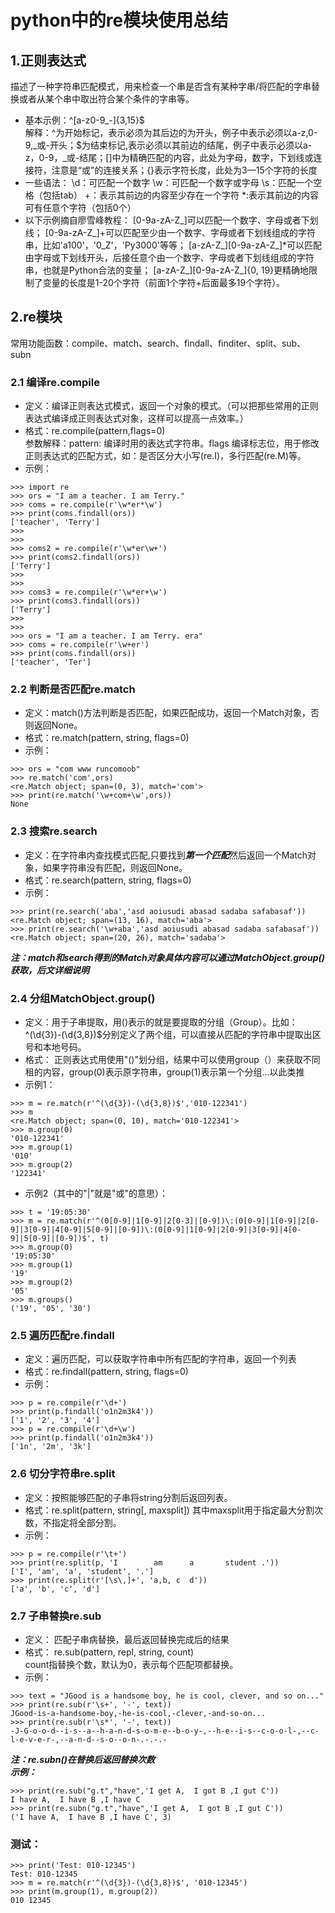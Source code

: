 # python中的re模块使用总结
## 1.正则表达式
描述了一种字符串匹配模式，用来检查一个串是否含有某种字串/将匹配的字串替换或者从某个串中取出符合某个条件的字串等。    
- 基本示例：\^[a-z0-9_-]{3,15}$  
解释：^为开始标记，表示必须为其后边的为开头，例子中表示必须以a-z,0-9,_或-开头；$为结束标记,表示必须以其前边的结尾，例子中表示必须以a-z，0-9，_或-结尾；[]中为精确匹配的内容，此处为字母，数字，下划线或连接符，注意是“或”的连接关系；{}表示字符长度，此处为3—15个字符的长度
- 一些语法：
\d：可匹配一个数字
\w：可匹配一个数字或字母
\s：匹配一个空格（包括tab）
+：表示其前边的内容至少存在一个字符
*:表示其前边的内容可有任意个字符（包括0个）
- 以下示例摘自廖雪峰教程：
[0-9a-zA-Z\_]可以匹配一个数字、字母或者下划线；
[0-9a-zA-Z\_]+可以匹配至少由一个数字、字母或者下划线组成的字符串，比如'a100'，'0_Z'，'Py3000'等等；
[a-zA-Z\_][0-9a-zA-Z\_]*可以匹配由字母或下划线开头，后接任意个由一个数字、字母或者下划线组成的字符串，也就是Python合法的变量；
[a-zA-Z\_][0-9a-zA-Z\_]{0, 19}更精确地限制了变量的长度是1-20个字符（前面1个字符+后面最多19个字符）。
## 2.re模块
常用功能函数：compile、match、search、findall、finditer、split、sub、subn  
### 2.1 编译re.compile  
- 定义：编译正则表达式模式，返回一个对象的模式。（可以把那些常用的正则表达式编译成正则表达式对象，这样可以提高一点效率。）  
- 格式：re.compile(pattern,flags=0)     
参数解释：pattern: 编译时用的表达式字符串。flags 编译标志位，用于修改正则表达式的匹配方式，如：是否区分大小写(re.I)，多行匹配(re.M)等。
- 示例：
```
>>> import re
>>> ors = "I am a teacher. I am Terry."
>>> coms = re.compile(r'\w*er*\w')
>>> print(coms.findall(ors))
['teacher', 'Terry']
>>> 
>>> 
>>> coms2 = re.compile(r'\w*er\w+')
>>> print(coms2.findall(ors))
['Terry']
>>>
>>>
>>> coms3 = re.compile(r'\w*er+\w')
>>> print(coms3.findall(ors))
['Terry']
>>>  
>>> 
>>> ors = "I am a teacher. I am Terry. era" 
>>> coms = re.compile(r'\w+er')
>>> print(coms.findall(ors))
['teacher', 'Ter']
```
### 2.2 判断是否匹配re.match
- 定义：match()方法判断是否匹配，如果匹配成功，返回一个Match对象，否则返回None。  
- 格式：re.match(pattern, string, flags=0)
- 示例：
```
>>> ors = "com www runcomoob"
>>> re.match('com',ors)
<re.Match object; span=(0, 3), match='com'>
>>> print(re.match('\w+com+\w',ors))
None
```
### 2.3 搜索re.search
- 定义：在字符串内查找模式匹配,只要找到***第一个匹配***然后返回一个Match对象，如果字符串没有匹配，则返回None。
- 格式：re.search(pattern, string, flags=0)
- 示例：  
```
>>> print(re.search('aba','asd aoiusudi abasad sadaba safabasaf'))
<re.Match object; span=(13, 16), match='aba'>
>>> print(re.search('\w+aba','asd aoiusudi abasad sadaba safabasaf'))
<re.Match object; span=(20, 26), match='sadaba'>
```
***注：match和search得到的Match对象具体内容可以通过MatchObject.group()获取，后文详细说明***
### 2.4 分组MatchObject.group()
- 定义：用于子串提取，用()表示的就是要提取的分组（Group）。比如：^(\d{3})-(\d{3,8})$分别定义了两个组，可以直接从匹配的字符串中提取出区号和本地号码。
- 格式：
正则表达式用使用"()"划分组，结果中可以使用group（）来获取不同租的内容，group(0)表示原字符串，group(1)表示第一个分组...以此类推
- 示例1：
```
>>> m = re.match(r'^(\d{3})-(\d{3,8})$','010-122341')
>>> m
<re.Match object; span=(0, 10), match='010-122341'>
>>> m.group(0)
'010-122341'
>>> m.group(1)
'010'
>>> m.group(2)
'122341'
```
- 示例2（其中的"|"就是"或"的意思）：
```
>>> t = '19:05:30'
>>> m = re.match(r'^(0[0-9]|1[0-9]|2[0-3]|[0-9])\:(0[0-9]|1[0-9]|2[0-9]|3[0-9]|4[0-9]|5[0-9]|[0-9])\:(0[0-9]|1[0-9]|2[0-9]|3[0-9]|4[0-9]|5[0-9]|[0-9])$', t)
>>> m.group(0)
'19:05:30'
>>> m.group(1)
'19'
>>> m.group(2)
'05'
>>> m.groups()
('19', '05', '30')
```
### 2.5 遍历匹配re.findall
- 定义：遍历匹配，可以获取字符串中所有匹配的字符串，返回一个列表
- 格式：re.findall(pattern, string, flags=0)
- 示例：
```
>>> p = re.compile(r'\d+')
>>> print(p.findall('o1n2m3k4'))
['1', '2', '3', '4']
>>> p = re.compile(r'\d+\w')
>>> print(p.findall('o1n2m3k4'))
['1n', '2m', '3k']
```
### 2.6 切分字符串re.split
- 定义：按照能够匹配的子串将string分割后返回列表。
- 格式：re.split(pattern, string[, maxsplit])   其中maxsplit用于指定最大分割次数，不指定将全部分割。
- 示例：
```
>>> p = re.compile(r'\t+')
>>> print(re.split(p, 'I        am      a       student .'))
['I', 'am', 'a', 'student', '.']
>>> print(re.split(r'[\s\,]+', 'a,b, c  d'))
['a', 'b', 'c', 'd']
```
### 2.7 子串替换re.sub
- 定义：
匹配子串病替换，最后返回替换完成后的结果
- 格式：
re.sub(pattern, repl, string, count)  
count指替换个数，默认为0，表示每个匹配项都替换。
- 示例：
```
>>> text = "JGood is a handsome boy, he is cool, clever, and so on..."
>>> print(re.sub(r'\s+', '-', text))
JGood-is-a-handsome-boy,-he-is-cool,-clever,-and-so-on...
>>> print(re.sub(r'\s*', '-', text))
-J-G-o-o-d--i-s--a--h-a-n-d-s-o-m-e--b-o-y-,--h-e--i-s--c-o-o-l-,--c-l-e-v-e-r-,--a-n-d--s-o--o-n-.-.-.-
```
***注：re.subn()在替换后返回替换次数***  
***示例：***
```
>>> print(re.sub("g.t","have",'I get A,  I got B ,I gut C'))
I have A,  I have B ,I have C
>>> print(re.subn("g.t","have",'I get A,  I got B ,I gut C'))
('I have A,  I have B ,I have C', 3)
```
### 测试：
```
>>> print('Test: 010-12345')
Test: 010-12345
>>> m = re.match(r'^(\d{3})-(\d{3,8})$', '010-12345')
>>> print(m.group(1), m.group(2))
010 12345
```
